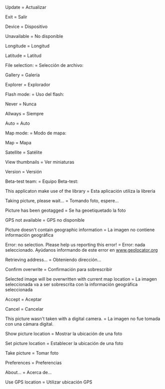 Update = Actualizar

Exit = Salir

Device = Dispositivo

Unavailable = No disponible

Longitude = Longitud

Latitude = Latitud

File selection: = Selección de archivo:

Gallery = Galería

Explorer = Explorador

Flash mode: = Uso del flash:

Never = Nunca

Allways = Siempre

Auto = Auto

Map mode: = Modo de mapa:

Map = Mapa

Satellite = Satélite

View thumbnails = Ver miniaturas

Version = Versión

Beta-test team: = Equipo Beta-test:

This applicaton make use of the library = Esta aplicación utiliza la librería

Taking picture, please wait... = Tomando foto, espere...

Picture has been geotagged = Se ha geoetiquetado la foto

GPS not available = GPS no disponible

Picture doesn\'t contain geographic information = La imagen no contiene información geográfica

Error: no selection. Please help us reporting this error! = Error: nada seleccionado. Ayúdanos informando de este error en www.geolocator.org

Retrieving address... = Obteniendo dirección...

Confirm overwrite = Confirmación para sobrescribir

Selected image will be overwritten with current map location = La imagen seleccionada va a ser sobrescrita con la información geográfica seleccionada

Accept = Aceptar

Cancel = Cancelar

This picture wasn\'t taken with a digital camera. = La imagen no fue tomada con una cámara digital.

Show picture location = Mostrar la ubicación de una foto

Set picture location = Establecer la ubicación de una foto

Take picture = Tomar foto

Preferences = Preferencias

About... = Acerca de...

Use GPS location = Utilizar ubicación GPS